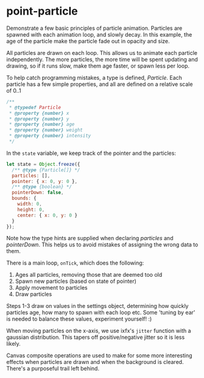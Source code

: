 # point-particle

Demonstrate a few basic principles of particle animation. Particles are spawned with each animation loop, and slowly decay. In this example, the age of the particle make the particle fade out in opacity and size. 

All particles are drawn on each loop. This allows us to animate each particle independently. The more particles, the more time will be spent updating and drawing, so if it runs slow, make them age faster, or spawn less per loop.

To help catch programming mistakes, a type is defined, _Particle_. Each particle has a few simple properties, and all are defined on a relative scale of 0..1

```js
/**
 * @typedef Particle
 * @property {number} x
 * @property {number} y
 * @property {number} age
 * @property {number} weight
 * @property {number} intensity
 */
``` 

In the `state` variable, we keep track of the pointer and the particles:

```js
let state = Object.freeze({
  /** @type {Particle[]} */
  particles: [],
  pointer: { x: 0, y: 0 },
  /** @type {boolean} */
  pointerDown: false,
  bounds: {
    width: 0,
    height: 0,
    center: { x: 0, y: 0 }
  }
});
```

Note how the type hints are supplied when declaring _particles_ and _pointerDown_. This helps us to avoid mistakes of assigning the wrong data to them.

There is a main loop, `onTick`, which does the following:

1. Ages all particles, removing those that are deemed too old
2. Spawn new particles (based on state of pointer)
3. Apply movement to particles
4. Draw particles

Steps 1-3 draw on values in the settings object, determining how quickly particles age, how many to spawn with each loop etc. Some 'tuning by ear' is needed to balance these values, experiment yourself! :)

When moving particles on the x-axis, we use ixfx's `jitter` function with a gaussian distribution. This tapers off positive/negative jitter so it is less likely.

Canvas composite operations are used to make for some more interesting effects when particles are drawn and when the background is cleared. There's a purposeful trail left behind.